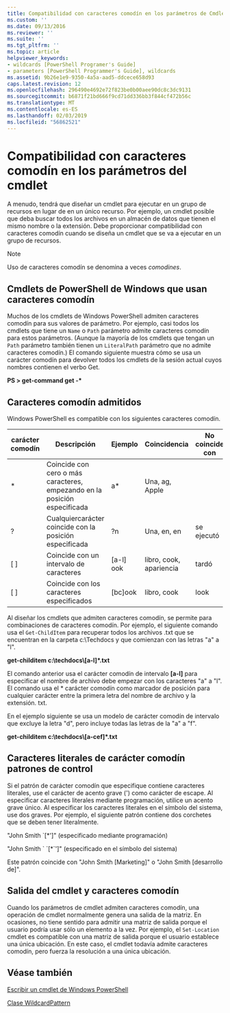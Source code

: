 ```yaml
---
title: Compatibilidad con caracteres comodín en los parámetros de Cmdlet | Microsoft Docs
ms.custom: ''
ms.date: 09/13/2016
ms.reviewer: ''
ms.suite: ''
ms.tgt_pltfrm: ''
ms.topic: article
helpviewer_keywords:
- wildcards [PowerShell Programer's Guide]
- parameters [PowerShell Programmer's Guide], wildcards
ms.assetid: 9b26e1e9-9350-4a5a-aad5-ddcece658d93
caps.latest.revision: 12
ms.openlocfilehash: 296490e4692e72f823be0b00aee90dc8c3dc9131
ms.sourcegitcommit: b6871f21bd666f9cd71dd336bb3f844cf472b56c
ms.translationtype: MT
ms.contentlocale: es-ES
ms.lasthandoff: 02/03/2019
ms.locfileid: "56862521"
---
```

# <a name="supporting-wildcard-characters-in-cmdlet-parameters"></a>Compatibilidad con caracteres comodín en los parámetros del cmdlet

A menudo, tendrá que diseñar un cmdlet para ejecutar en un grupo de recursos en lugar de en un único recurso. Por ejemplo, un cmdlet posible que deba buscar todos los archivos en un almacén de datos que tienen el mismo nombre o la extensión. Debe proporcionar compatibilidad con caracteres comodín cuando se diseña un cmdlet que se va a ejecutar en un grupo de recursos.

> [!NOTE]
> Uso de caracteres comodín se denomina a veces *comodines*.

## <a name="windows-powershell-cmdlets-that-use-wildcards"></a>Cmdlets de PowerShell de Windows que usan caracteres comodín

 Muchos de los cmdlets de Windows PowerShell admiten caracteres comodín para sus valores de parámetro. Por ejemplo, casi todos los cmdlets que tiene un `Name` o `Path` parámetro admite caracteres comodín para estos parámetros. (Aunque la mayoría de los cmdlets que tengan un `Path` parámetro también tienen un `LiteralPath` parámetro que no admite caracteres comodín.) El comando siguiente muestra cómo se usa un carácter comodín para devolver todos los cmdlets de la sesión actual cuyos nombres contienen el verbo Get.

 **PS > get-command get -\***

## <a name="supported-wildcard-characters"></a>Caracteres comodín admitidos

Windows PowerShell es compatible con los siguientes caracteres comodín.

|carácter comodín|Descripción|Ejemplo|Coincidencia|No coincide con|
|------------------------|-----------------|-------------|-------------|--------------------|
|*|Coincide con cero o más caracteres, empezando en la posición especificada|a*|Una, ag, Apple||
|?|Cualquiercarácter coincide con la posición especificada|?n|Una, en, en|se ejecutó|
|[ ]|Coincide con un intervalo de caracteres|[a-l] ook|libro, cook, apariencia|tardó|
|[ ]|Coincide con los caracteres especificados|[bc]ook|libro, cook|look|

Al diseñar los cmdlets que admiten caracteres comodín, se permite para combinaciones de caracteres comodín. Por ejemplo, el siguiente comando usa el `Get-ChildItem` para recuperar todos los archivos .txt que se encuentran en la carpeta c:\Techdocs y que comienzan con las letras "a" a "l".

**get-childitem c:\techdocs\\[a-l]\*.txt**

El comando anterior usa el carácter comodín de intervalo **[a-l]** para especificar el nombre de archivo debe empezar con los caracteres "a" a "l". El comando usa el * carácter comodín como marcador de posición para cualquier carácter entre la primera letra del nombre de archivo y la extensión. txt.

En el ejemplo siguiente se usa un modelo de carácter comodín de intervalo que excluye la letra "d", pero incluye todas las letras de la "a" a "f".

**get-childitem c:\techdocs\\[a-cef]\*.txt**

## <a name="handling-literal-characters-in-wildcard-patterns"></a>Caracteres literales de carácter comodín patrones de control

Si el patrón de carácter comodín que especifique contiene caracteres literales, use el carácter de acento grave (') como carácter de escape. Al especificar caracteres literales mediante programación, utilice un acento grave único. Al especificar los caracteres literales en el símbolo del sistema, use dos graves. Por ejemplo, el siguiente patrón contiene dos corchetes que se deben tener literalmente.

"John Smith \`[*']" (especificado mediante programación)

"John Smith \` \`[*\`']" (especificado en el símbolo del sistema)

Este patrón coincide con "John Smith [Marketing]" o "John Smith [desarrollo de]".

## <a name="cmdlet-output-and-wildcard-characters"></a>Salida del cmdlet y caracteres comodín

Cuando los parámetros de cmdlet admiten caracteres comodín, una operación de cmdlet normalmente genera una salida de la matriz. En ocasiones, no tiene sentido para admitir una matriz de salida porque el usuario podría usar sólo un elemento a la vez. Por ejemplo, el `Set-Location` cmdlet es compatible con una matriz de salida porque el usuario establece una única ubicación. En este caso, el cmdlet todavía admite caracteres comodín, pero fuerza la resolución a una única ubicación.

## <a name="see-also"></a>Véase también

[Escribir un cmdlet de Windows PowerShell](./writing-a-windows-powershell-cmdlet.md)

[Clase WildcardPattern](/dotnet/api/system.management.automation.wildcardpattern)
